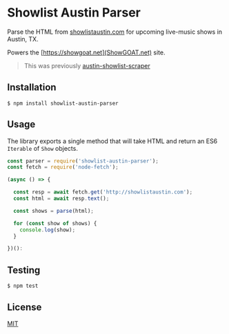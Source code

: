 # Showlist Austin Parser

Parse the HTML from [showlistaustin.com](http://showlistaustin.com/) for
upcoming live-music shows in Austin, TX.

Powers the [https://showgoat.net](ShowGOAT.net) site.

> This was previously
> [austin-showlist-scraper](https://github.com/bvalosek/austin-showlist-scraper/tree/v1.0.1)

## Installation

```
$ npm install showlist-austin-parser
```

## Usage

The library exports a single method that will take HTML and return an ES6
`Iterable` of `Show` objects.


```javascript
const parser = require('showlist-austin-parser');
const fetch = require('node-fetch');

(async () => {

  const resp = await fetch.get('http://showlistaustin.com');
  const html = await resp.text();

  const shows = parse(html);

  for (const show of shows) {
    console.log(show);
  }

})():
```

## Testing

```
$ npm test
```

## License

[MIT](https://github.com/bvalosek/showlist-austin-parser/blob/master/LICENSE)

